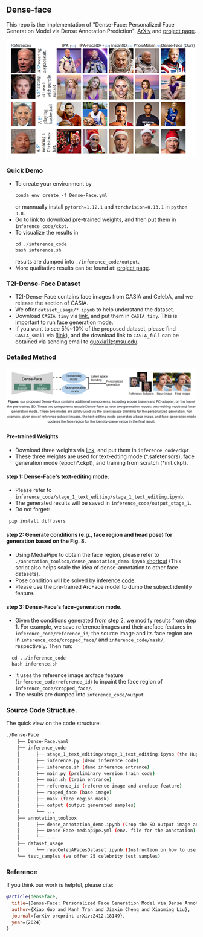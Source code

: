 ## Dense-face
This repo is the implementation of "Dense-Face: Personalized Face Generation Model via Dense Annotation Prediction". [ArXiv](https://arxiv.org/abs/2412.18149) and [project page](https://chelsea234.github.io/Dense-Face.github.io/).

![Teaser](./teaser/figure1.png)

### Quick Demo
- To create your environment by
  ```
  conda env create -f Dense-Face.yml
  ```
  or mannually install `pytorch=1.12.1` and `torchvision=0.13.1` in `python 3.8`.
- Go to [link](https://drive.google.com/file/d/1D4PiEDvaTQt1fJykfQ5cZSMxrGZjcucF/view?usp=sharing) to download pre-trained weights, and then put them in `inference_code/ckpt`.
- To visualize the results in 
  ```
  cd ./inference_code
  bash inference.sh
  ```
  results are dumped into `./inference_code/output`.
- More qualitative results can be found at: [project page](https://chelsea234.github.io/Dense-Face.github.io/).

### T2I-Dense-Face Dataset
- T2I-Dense-Face contains face images from CASIA and CelebA, and we release the section of CASIA. 
- We offer `dataset_usage/*.ipynb` to help understand the dataset.
- Download `CASIA_tiny` via [link](https://drive.google.com/file/d/1Nr8xwErb8CJc-vnVWj9-hXt260hbk-ce/view?usp=sharing), and put them in `CASIA_tiny`. This is important to run face generation mode.
- If you want to see 5%~10% of the proposed dataset, please find `CASIA_small` via ([link](https://drive.google.com/drive/folders/1AwMiekWqeQryz-sDlNjQkGCTua7rVspE?usp=sharing)), and the download link to `CASIA_full` can be obtained via sending email to guoxia11@msu.edu. 

### Detailed Method

![Teaser](./teaser/figure2.png)

#### Pre-trained Weights
- Download three weights via [link](https://drive.google.com/drive/folders/1bJ54h35VxaMWg25UVhLW6D82weKl8zNI?usp=drive_link), and put them in `inference_code/ckpt`.
- These three weights are used for text-edting mode (\*.safetensors), face generation mode (epoch*.ckpt), and training from scratch (\*init.ckpt). 

#### step 1: Dense-Face's text-editing mode.
- Please refer to `inference_code/stage_1_text_editing/stage_1_text_editing.ipynb`.
- The generated results will be saved in `inference_code/output_stage_1`.
- Do not forget:
 ```bash
  pip install diffusers
 ```

#### step 2: Generate conditions (e.g., face region and head pose) for generation based on the Fig. 8. 
- Using MediaPipe to obtain the face region, please refer to `./annotation_toolbox/dense_annotation_demo.ipynb` [shortcut](./annotation_toolbox/dense_annotation_demo.ipynb) (This script also helps scale the idea of dense-annotation to other face datasets).
- Pose condition will be solved by inference [code](./inference_code/inference.py#L202).
- Please use the pre-trained ArcFace model to dump the subject identify feature.

#### step 3: Dense-Face's face-generation mode.
- Given the conditions generated from step 2, we modify results from step 1. For example, we save reference images and their arcface features in `inference_code/reference_id`; the source image and its face region are in `inference_code/cropped_face/` and `inference_code/mask/`, respectively. Then run: 
 ```
   cd ../inference_code
   bash inference.sh
 ```
- It uses the reference image arcface feature (`inference_code/reference_id`) to inpaint the face region of `inference_code/cropped_face/`.
- The results are dumped into `inference_code/output`

### Source Code Structure.
The quick view on the code structure:
```bash
./Dense-Face
    ├── Dense-Face.yaml 
    ├── inference_code
    │      ├── stage_1_text_editing/stage_1_text_editing.ipynb (the Huggingface interface on Text-based Editing mode.)
    │      ├── inference.py (demo inference code)
    │      ├── inference.sh (demo inference entrance)
    │      ├── main.py (preliminary version train code)
    │      ├── main.sh (train entrance)
    │      ├── reference_id (reference image and arcface feature)
    │      ├── ropped_face (base image)
    │      ├── mask (face region mask)
    │      ├── output (output generated samples)
    │      └── ...
    ├── annotation_toolbox
    │      ├── dense_annotation_demo.ipynb (Crop the SD output image and produce the face region mask)
    │      ├── Dense-Face-mediapipe.yml (env. file for the annotation)
    │      └── ...
    ├── dataset_usage
    │      └── readCelebAFacesDataset.ipynb (Instruction on how to use dataset)
    └── test_samples (we offer 25 celebrity test samples)
```

### Reference
If you think our work is helpful, please cite:
```Bibtex
@article{denseface,
  title={Dense-Face: Personalized Face Generation Model via Dense Annotation Prediction}, 
  author={Xiao Guo and Manh Tran and Jiaxin Cheng and Xiaoming Liu},
  journal={arXiv preprint arXiv:2412.18149},
  year={2024}
}
```